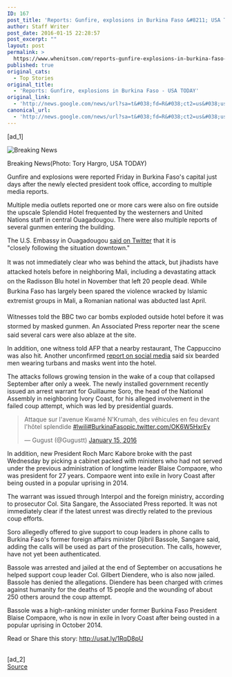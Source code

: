 ```yaml
---
ID: 167
post_title: 'Reports: Gunfire, explosions in Burkina Faso &#8211; USA TODAY'
author: Staff Writer
post_date: 2016-01-15 22:28:57
post_excerpt: ""
layout: post
permalink: >
  https://www.whenitson.com/reports-gunfire-explosions-in-burkina-faso-usa-today/
published: true
original_cats:
  - Top Stories
original_title:
  - 'Reports: Gunfire, explosions in Burkina Faso - USA TODAY'
original_link:
  - 'http://news.google.com/news/url?sa=t&#038;fd=R&#038;ct2=us&#038;usg=AFQjCNGd4_kBT1NltwfYRfDaawCkqYCGZQ&#038;clid=c3a7d30bb8a4878e06b80cf16b898331&#038;cid=52779030594217&#038;ei=qXKZVpieHdWChQGMyoXYAw&#038;url=http://www.usatoday.com/story/news/2016/01/15/burkina-faso-ouagadougou-coup-ivory-coast-west-africa/78862438/'
canonical_url:
  - 'http://news.google.com/news/url?sa=t&#038;fd=R&#038;ct2=us&#038;usg=AFQjCNGd4_kBT1NltwfYRfDaawCkqYCGZQ&#038;clid=c3a7d30bb8a4878e06b80cf16b898331&#038;cid=52779030594217&#038;ei=qXKZVpieHdWChQGMyoXYAw&#038;url=http://www.usatoday.com/story/news/2016/01/15/burkina-faso-ouagadougou-coup-ivory-coast-west-africa/78862438/'
---
```

 [ad_1]
<br><div role="main" itemprop="articleBody" readability="71.239308462238"><!-- cxenseparse_start --><div id="module-position-Ou3CjIZ1bKw" class="story-asset story-metadata-asset"><div class="article-metadata-wrap"><section id="module-position-Ou3CjHVGR8c" class="storymetadata-bucket expandable-photo-module story-expandable-photo-module" readability="1.5"><aside itemprop="associatedMedia" itemscope="" itemtype="http://schema.org/ImageObject" class="single-photo expandable-collapsed" readability="3"><div class="image-wrap"><img class="expand-img-horiz" itemprop="url" src="http://www.gannett-cdn.com/-mm-/db458397c198fc5365e2cbd3d6715be9a9a12f4b/c=201-783-2996-2884&amp;r=x404&amp;c=534x401/local/-/media/USATODAY/GenericImages/2013/12/03//1386097062001-breakingnews5.jpg" alt="Breaking News" data-mycapture-src="http://www.gannett-cdn.com/media/USATODAY/GenericImages/2013/12/03//1386097062001-breakingnews5.jpg" data-mycapture-sm-src="http://www.whenitson.com/wp-content/uploads/2016/01/Reports-Gunfire-explosions-in-Burkina-Faso-USA-TODAY.jpg"/><span class="toggle"/><meta itemprop="name" content="Breaking News"/></div><p class="image-credit-wrap"><span class="js-caption-wrapper"><span class="cutline js-caption">Breaking News</span><meta itemprop="copyrightHolder" content=""/><span class="credit">(Photo: Tory Hargro, USA TODAY)</span></span></p></aside></section></div></div><p>Gunfire and explosions were reported Friday in Burkina Faso's capital just days after the newly elected president took office, according to multiple media reports.</p><p>Multiple media outlets reported one or more cars were also on fire outside the upscale Splendid Hotel frequented by the westerners and United Nations staff in central Ouagadougou. There were also multiple reports of several gunmen entering the building.</p><p>The U.S. Embassy in Ouagadougou <a href="https://twitter.com/Usembassyouaga/status/688105061558292480">said on Twitter</a> that it is "closely following the situation downtown."</p><p><span style="line-height:1.6">It was not immediately clear who was behind the attack, but jihadists have attacked hotels before in neighboring Mali, including a devastating attack on the Radisson Blu hotel in November that left 20 people dead. While Burkina Faso has largely been spared the violence wracked by Islamic extremist groups in Mali, a Romanian national was abducted last April.</span></p><p><span style="line-height:1.6">Witnesses told the BBC </span><span style="line-height:1.6">two car bombs exploded outside hotel before it was stormed by masked gunmen. </span>An Associated Press reporter near the scene said several cars were also ablaze at the site.</p><p>In addition, one witness told AFP that a nearby restaurant, The Cappuccino was also hit. Another unconfirmed <a href="https://twitter.com/B_Sai_Diallo">report on social media</a> said six bearded men wearing turbans and masks went into the hotel.</p><p>The attacks follows growing tension in the wake of a coup that collapsed September after only a week. The newly installed government recently issued an arrest warrant for Guillaume Soro, the head of the National Assembly in neighboring Ivory Coast, for his alleged involvement in the failed coup attempt, which was led by presidential guards.</p><div id="module-position-Ou3CjIfNCtM" class="story-asset oembed-asset"><div class="story-oembed-wrap "><div class="js-oembed story-oembed story-oembed-twitter story-oembed-type-rich" data-oembed-type="rich" data-oembed-provider="twitter" readability="20.571428571429"><blockquote class="twitter-tweet" readability="4.5"><p lang="fr" dir="ltr">Attaque sur l'avenue Kwamé N'Krumah, des véhicules en feu devant l'hôtel splendide <a href="https://twitter.com/hashtag/lwili?src=hash">#lwili</a><a href="https://twitter.com/hashtag/BurkinaFaso?src=hash">#BurkinaFaso</a><a href="https://t.co/OK6W5HxrEy">pic.twitter.com/OK6W5HxrEy</a></p>— Gugust (@Gugustt) <a href="https://twitter.com/Gugustt/status/688091693950840832">January 15, 2016</a></blockquote></div></div></div><p>In addition, new President Roch Marc Kabore broke with the past Wednesday by picking a cabinet packed with ministers who had not served under the previous administration of longtime leader Blaise Compaore, who was president for 27 years. Compaore went into exile in Ivory Coast after being ousted in a popular uprising in 2014.</p><p>The warrant was issued through Interpol and the foreign ministry, according to prosecutor Col. Sita Sangare, the Associated Press reported. It was not immediately clear if the latest unrest was directly related to the previous coup efforts.</p><p>Soro allegedly offered to give support to coup leaders in phone calls to Burkina Faso's former foreign affairs minister Djibril Bassole, Sangare said, adding the calls will be used as part of the prosecution. The calls, however, have not yet been authenticated.</p><p>Bassole was arrested and jailed at the end of September on accusations he helped support coup leader Col. Gilbert Diendere, who is also now jailed. Bassole has denied the allegations. Diendere has been charged with crimes against humanity for the deaths of 15 people and the wounding of about 250 others around the coup attempt.</p><p>Bassole was a high-ranking minister under former Burkina Faso President Blaise Compaore, who is now in exile in Ivory Coast after being ousted in a popular uprising in October 2014.</p><!-- cxenseparse_end --><p>Read or Share this story: http://usat.ly/1RqD8pU</p></div>
<br>[ad_2]
<br><a href="http://news.google.com/news/url?sa=t&#038;fd=R&#038;ct2=us&#038;usg=AFQjCNGd4_kBT1NltwfYRfDaawCkqYCGZQ&#038;clid=c3a7d30bb8a4878e06b80cf16b898331&#038;cid=52779030594217&#038;ei=qXKZVpieHdWChQGMyoXYAw&#038;url=http://www.usatoday.com/story/news/2016/01/15/burkina-faso-ouagadougou-coup-ivory-coast-west-africa/78862438/">Source </a>